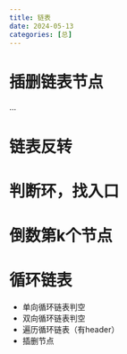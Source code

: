 ```yaml
---
title: 链表
date: 2024-05-13
categories: [总]
---
```


# 插删链表节点
...
<!-- more -->
# 链表反转

# 判断环，找入口

# 倒数第k个节点

# 循环链表
- 单向循环链表判空
- 双向循环链表判空
- 遍历循环链表（有header）
- 插删节点


